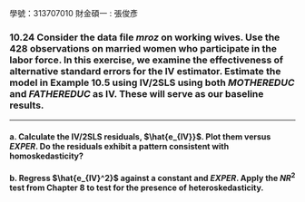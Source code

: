 學號：313707010 財金碩一 : 張俊彥

### 10.24 Consider the data file *mroz* on working wives. Use the 428 observations on married women who participate in the labor force. In this exercise, we examine the effectiveness of alternative standard errors for the IV estimator. Estimate the model in Example 10.5 using IV/2SLS using both $MOTHEREDUC$ and $FATHEREDUC$ as IV. These will serve as our baseline results.
---

#### a. Calculate the IV/2SLS residuals, $\hat{e_{IV}}$. Plot them versus $EXPER$. Do the residuals exhibit a pattern consistent with homoskedasticity?

#### b. Regress  $\hat{e_{IV}^2}$ against a constant and $EXPER$. Apply the $NR^2$ test from Chapter 8 to test for the presence of heteroskedasticity.

